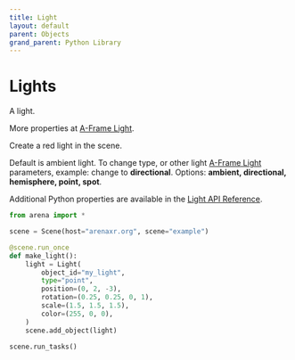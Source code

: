 ```yaml
---
title: Light
layout: default
parent: Objects
grand_parent: Python Library
---
```


# Lights

A light.

More properties at <a href='https://aframe.io/docs/1.5.0/components/light.html'>A-Frame Light</a>.

Create a red light in the scene.

Default is ambient light. To change type, or other light [A-Frame Light](https://aframe.io/docs/0.9.0/components/light.html) parameters, example: change to **directional**. Options: **ambient, directional, hemisphere, point, spot**.

Additional Python properties are available in the [Light API Reference](/content/python-api/objects/light).

```python
from arena import *

scene = Scene(host="arenaxr.org", scene="example")

@scene.run_once
def make_light():
    light = Light(
        object_id="my_light",
        type="point",
        position=(0, 2, -3),
        rotation=(0.25, 0.25, 0, 1),
        scale=(1.5, 1.5, 1.5),
        color=(255, 0, 0),
    )
    scene.add_object(light)

scene.run_tasks()
```
